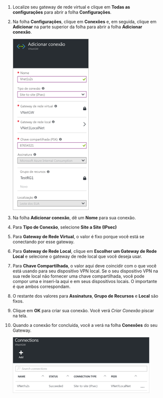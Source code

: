 1. Localize seu gateway de rede virtual e clique em **Todas as configurações** para abrir a folha **Configurações**.
2. Na folha **Configurações**, clique em **Conexões** e, em seguida, clique em **Adicionar** na parte superior da folha para abrir a folha **Adicionar conexão**.
   
    ![Criar uma conexão site a site](./media/vpn-gateway-add-site-to-site-connection-rm-portal-include/addconnection250.png)
3. Na folha **Adicionar conexão**, dê um **Nome** para sua conexão.
4. Para **Tipo de Conexão**, selecione **Site a Site (IPsec)**
5. Para **Gateway de Rede Virtual**, o valor é fixo porque você está se conectando por esse gateway.
6. Para **Gateway de Rede Local**, clique em **Escolher um Gateway de Rede Local** e selecione o gateway de rede local que você deseja usar.
7. Para **Chave Compartilhada**, o valor aqui deve coincidir com o que você está usando para seu dispositivo VPN local. Se o seu dispositivo VPN na sua rede local não fornecer uma chave compartilhada, você pode compor uma e inseri-la aqui e em seus dispositivos locais. O importante é que ambos correspondam.
8. O restante dos valores para **Assinatura**, **Grupo de Recursos** e **Local** são fixos.
9. Clique em **OK** para criar sua conexão. Você verá *Criar Conexão* piscar na tela.
10. Quando a conexão for concluída, você a verá na folha **Conexões** do seu Gateway.
    
    ![Criar uma conexão site a site](./media/vpn-gateway-add-site-to-site-connection-rm-portal-include/connectionstatus450.png)

<!----HONumber=AcomDC_0406_2016-->